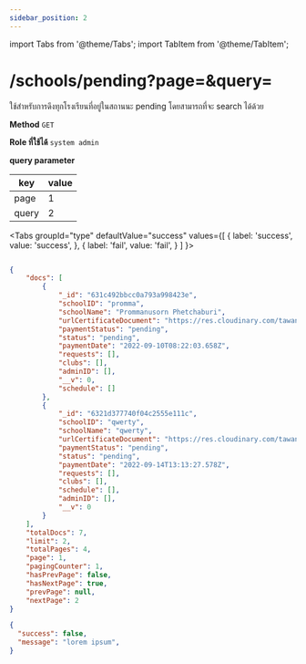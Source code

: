 ```yaml
---
sidebar_position: 2
---
```

import Tabs from '@theme/Tabs';
import TabItem from '@theme/TabItem';

# /schools/pending?page=&query=


ใช้สำหรับการดึงทุกโรงเรียนที่อยู่ในสถานนะ pending โดยสามารถที่จะ search ได้ด้วย

**Method** `GET`

**Role ที่ใช้ได้** `system admin`

**query parameter**

| key         | value       |
| ----------- | ----------- |
| page   | 1  |
| query  | 2  | 

<Tabs
  groupId="type"
  defaultValue="success"
  values={[
    { label: 'success', value: 'success', },
    { label: 'fail', value: 'fail', }
  ]
}>

<TabItem value="success">

```json title="Response"

{
    "docs": [
        {
            "_id": "631c492bbcc0a793a998423e",
            "schoolID": "promma",
            "schoolName": "Prommanusorn Phetchaburi",
            "urlCertificateDocument": "https://res.cloudinary.com/tawanchai/image/upload/v1662792742/certificate_doc/rowir91414%40iunicus.com.png",
            "paymentStatus": "pending",
            "status": "pending",
            "paymentDate": "2022-09-10T08:22:03.658Z",
            "requests": [],
            "clubs": [],
            "adminID": [],
            "__v": 0,
            "schedule": []
        },
        {
            "_id": "6321d377740f04c2555e111c",
            "schoolID": "qwerty",
            "schoolName": "qwerty",
            "urlCertificateDocument": "https://res.cloudinary.com/tawanchai/image/upload/v1663161206/certificate_doc/tawanchai.ch%40ku.th.png",
            "paymentStatus": "pending",
            "status": "pending",
            "paymentDate": "2022-09-14T13:13:27.578Z",
            "requests": [],
            "clubs": [],
            "schedule": [],
            "adminID": [],
            "__v": 0
        }
    ],
    "totalDocs": 7,
    "limit": 2,
    "totalPages": 4,
    "page": 1,
    "pagingCounter": 1,
    "hasPrevPage": false,
    "hasNextPage": true,
    "prevPage": null,
    "nextPage": 2
}

```
</TabItem>

<TabItem value="fail">

```json title="Response"
{
  "success": false,
  "message": "lorem ipsum",
}
```
</TabItem>

</Tabs>

